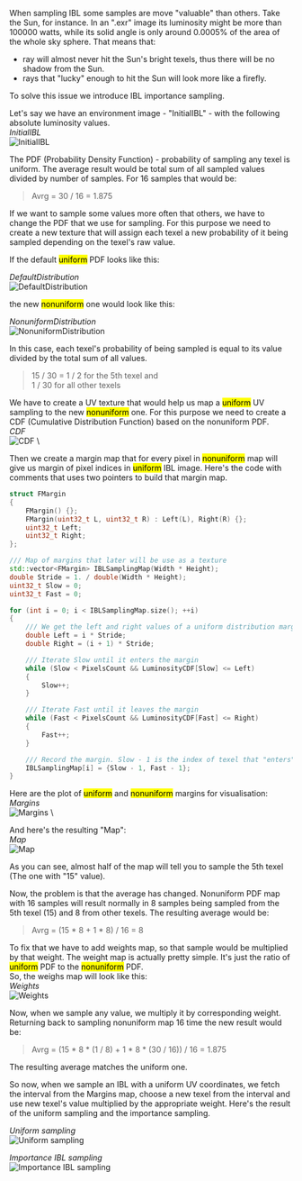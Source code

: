 When sampling IBL some samples are move "valuable" than others. Take the Sun, for instance.
In an ".exr" image its luminosity might be more than 100000 watts, while its solid angle is only around 0.0005% of the
area of the whole sky sphere. That means that:
 - ray will almost never hit the Sun's bright texels, thus there will be no shadow from the Sun. 
 - rays that "lucky" enough to hit the Sun will look more like a firefly.

To solve this issue we introduce IBL importance sampling.

Let's say we have an environment image - "InitialIBL" - with the following absolute luminosity values. \
*InitialIBL* \
![InitialIBL](./a.png "InitialIBL")

The PDF (Probability Density Function) - probability of sampling any texel is uniform.
The average result would be total sum of all sampled values divided by number of samples. For 16 samples that would be:
>Avrg = 30 / 16 = 1.875

If we want to sample some values more often that others,
we have to change the PDF that we use for sampling.
For this purpose we need to create a new texture that will assign each texel a new probability
of it being sampled depending on the texel's raw value.

If the default <mark>uniform</mark> PDF looks like this:

*DefaultDistribution* \
![DefaultDistribution](./b.png "DefaultDistribution")

the new <mark>nonuniform</mark> one would look like this:

*NonuniformDistribution* \
![NonuniformDistribution](./c.png "NonuniformDistribution")

In this case, each texel's probability of being sampled is equal to its value divided by the total sum of all values.
>15 / 30 = 1 / 2 for the 5th texel and \
> 1 / 30 for all other texels

We have to create a UV texture that would help us map a <mark>uniform</mark> UV sampling to the new <mark>nonuniform</mark> one.
For this purpose we need to create a CDF (Cumulative Distribution Function) based on the nonuniform PDF. \
*CDF* \
![CDF](./d.png "CDF") \

Then we create a margin map that for every pixel in <mark>nonuniform</mark> map will give us margin of pixel indices
in <mark>uniform</mark> IBL image. Here's the code with comments that uses two pointers to build that margin map.

```c++
struct FMargin
{
	FMargin() {};
	FMargin(uint32_t L, uint32_t R) : Left(L), Right(R) {};
	uint32_t Left;
	uint32_t Right;
};

/// Map of margins that later will be use as a texture
std::vector<FMargin> IBLSamplingMap(Width * Height);
double Stride = 1. / double(Width * Height);
uint32_t Slow = 0;
uint32_t Fast = 0;

for (int i = 0; i < IBLSamplingMap.size(); ++i)
{
	/// We get the left and right values of a uniform distribution margins
	double Left = i * Stride;
	double Right = (i + 1) * Stride;

	/// Iterate Slow until it enters the margin
	while (Slow < PixelsCount && LuminosityCDF[Slow] <= Left)
	{
		Slow++;
	}

	/// Iterate Fast until it leaves the margin
	while (Fast < PixelsCount && LuminosityCDF[Fast] <= Right)
	{
		Fast++;
	}

	/// Record the margin. Slow - 1 is the index of texel that "enters" the margin and Fast - 1 is the index of pixel that leaves the margin
	IBLSamplingMap[i] = {Slow - 1, Fast - 1};
}
```
Here are the plot of <mark>uniform</mark> and <mark>nonuniform</mark> margins for visualisation:\
*Margins* \
![Margins](./e.png "Margins") \

And here's the resulting "Map": \
*Map* \
![Map](./f.png "Map")

As you can see, almost half of the map will tell you to sample the 5th texel (The one with "15" value).

Now, the problem is that the average has changed. Nonuniform PDF map with 16 samples will result normally in 8 samples
being sampled from the 5th texel (15) and 8 from other texels. The resulting average would be:
> Avrg = (15 * 8 + 1 * 8) / 16 = 8

To fix that we have to add weights map, so that sample would be multiplied by that weight.
The weight map is actually pretty simple.
It's just the ratio of <mark>uniform</mark> PDF to the <mark>nonuniform</mark> PDF. \
So, the weighs map will look like this: \
*Weights* \
![Weights](./g.png "Weights")

Now, when we sample any value, we multiply it by corresponding weight. Returning back to sampling nonuniform map 16 time the new result would be:
> Avrg = (15 * 8 * (1 / 8) + 1 * 8 * (30 / 16)) / 16 = 1.875

The resulting average matches the uniform one.

So now, when we sample an IBL with a uniform UV coordinates, we fetch the interval from the Margins map,
choose a new texel from the interval and use new texel's value multiplied by the appropriate weight.
Here's the result of the uniform sampling and the importance sampling.

*Uniform sampling* \
![Uniform sampling](./h.png "Uniform sampling")

*Importance IBL sampling* \
![Importance IBL sampling](./i.png "Importance IBL sampling")

